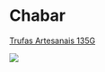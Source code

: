 # Chabar



[Trufas Artesanais 135G](https://www.kopenhagen.com.br/trufas-artesanais-135g-1102019201/p?idsku=98&gclid=Cj0KCQjwntCVBhDdARIsAMEwACnKJv2P40G5Q8ST-7k_dOvWUq6N4W0YsjI6VxnFEwrSzHVvLOFNV08aAi8-EALw_wcB)

![](https://i.imgur.com/6nlBOXl.png)

